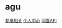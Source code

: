 # agu

[登录相关](docs/guide-zh-CN/profile.md)
[个人中心](docs/guide-zh-CN/space.md)
[问答API](docs/guide-zh-CN/tlapi.md)

